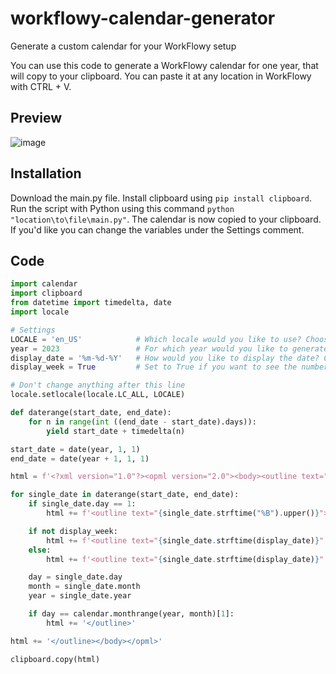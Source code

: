 # workflowy-calendar-generator
Generate a custom calendar for your WorkFlowy setup

You can use this code to generate a WorkFlowy calendar for one year, that will copy to your clipboard. You can paste it at any location in WorkFlowy with CTRL + V.

## Preview
![image](https://user-images.githubusercontent.com/29152658/204144274-8023c34a-fab7-44ad-adc2-d0e20f5dae92.png)

## Installation
Download the main.py file. Install clipboard using ```pip install clipboard```. Run the script with Python using this command ```python "location\to\file\main.py"```. The calendar is now copied to your clipboard. If you'd like you can change the variables under the Settings comment.

## Code
```python
import calendar
import clipboard
from datetime import timedelta, date
import locale

# Settings
LOCALE = 'en_US'            # Which locale would you like to use? Choose from https://www.localeplanet.com/icu/
year = 2023                 # For which year would you like to generate a calendar?
display_date = '%m-%d-%Y'   # How would you like to display the date? Choose from https://docs.python.org/3/library/datetime.html#strftime-and-strptime-format-codes
display_week = True         # Set to True if you want to see the number of the week as a tag, False if not.

# Don't change anything after this line
locale.setlocale(locale.LC_ALL, LOCALE)

def daterange(start_date, end_date):
    for n in range(int ((end_date - start_date).days)):
        yield start_date + timedelta(n)

start_date = date(year, 1, 1)
end_date = date(year + 1, 1, 1)

html = f'<?xml version="1.0"?><opml version="2.0"><body><outline text="{year}">'

for single_date in daterange(start_date, end_date):
    if single_date.day == 1:
        html += f'<outline text="{single_date.strftime("%B").upper()}">'

    if not display_week:
        html += f'<outline text="{single_date.strftime(display_date)}" _note="{single_date.strftime("%a")}" />'
    else:
        html += f'<outline text="{single_date.strftime(display_date)}" _note="{single_date.strftime("%a")} | #wk{single_date.strftime("%W")}-{single_date.strftime("%y")}" />'

    day = single_date.day
    month = single_date.month
    year = single_date.year

    if day == calendar.monthrange(year, month)[1]:
        html += '</outline>'

html += '</outline></body></opml>'

clipboard.copy(html)
```
